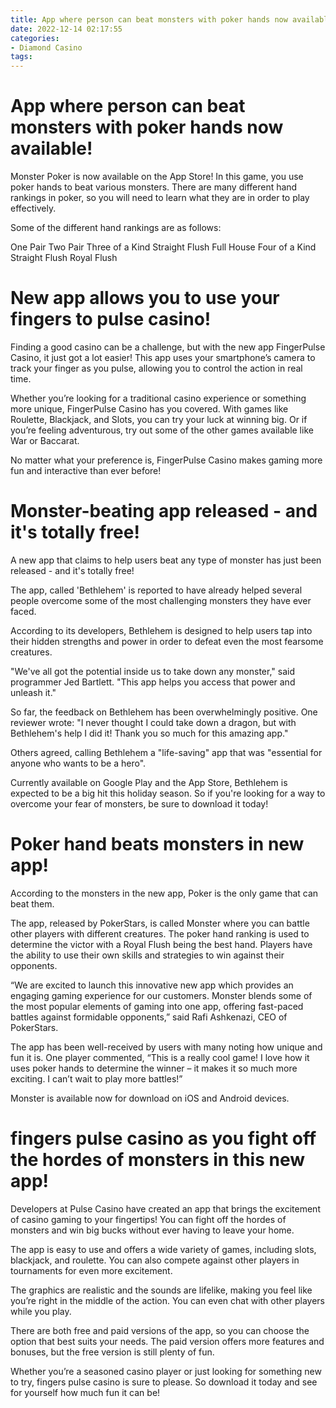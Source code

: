 ```yaml
---
title: App where person can beat monsters with poker hands now available!
date: 2022-12-14 02:17:55
categories:
- Diamond Casino
tags:
---
```



#  App where person can beat monsters with poker hands now available!

Monster Poker is now available on the App Store! In this game, you use poker hands to beat various monsters. There are many different hand rankings in poker, so you will need to learn what they are in order to play effectively.

Some of the different hand rankings are as follows:

One Pair 
Two Pair 
Three of a Kind 
Straight 
Flush 
Full House 
Four of a Kind 
 Straight Flush 
Royal Flush

#  New app allows you to use your fingers to pulse casino!

Finding a good casino can be a challenge, but with the new app FingerPulse Casino, it just got a lot easier! This app uses your smartphone’s camera to track your finger as you pulse, allowing you to control the action in real time.

Whether you’re looking for a traditional casino experience or something more unique, FingerPulse Casino has you covered. With games like Roulette, Blackjack, and Slots, you can try your luck at winning big. Or if you’re feeling adventurous, try out some of the other games available like War or Baccarat.

No matter what your preference is, FingerPulse Casino makes gaming more fun and interactive than ever before!

#  Monster-beating app released - and it's totally free!

A new app that claims to help users beat any type of monster has just been released - and it's totally free!

The app, called 'Bethlehem' is reported to have already helped several people overcome some of the most challenging monsters they have ever faced.

According to its developers, Bethlehem is designed to help users tap into their hidden strengths and power in order to defeat even the most fearsome creatures.

"We've all got the potential inside us to take down any monster," said programmer Jed Bartlett. "This app helps you access that power and unleash it."

So far, the feedback on Bethlehem has been overwhelmingly positive. One reviewer wrote: "I never thought I could take down a dragon, but with Bethlehem's help I did it! Thank you so much for this amazing app."

Others agreed, calling Bethlehem a "life-saving" app that was "essential for anyone who wants to be a hero".

Currently available on Google Play and the App Store, Bethlehem is expected to be a big hit this holiday season. So if you're looking for a way to overcome your fear of monsters, be sure to download it today!

#  Poker hand beats monsters in new app!

According to the monsters in the new app, Poker is the only game that can beat them.

The app, released by PokerStars, is called Monster where you can battle other players with different creatures. The poker hand ranking is used to determine the victor with a Royal Flush being the best hand. Players have the ability to use their own skills and strategies to win against their opponents.

“We are excited to launch this innovative new app which provides an engaging gaming experience for our customers. Monster blends some of the most popular elements of gaming into one app, offering fast-paced battles against formidable opponents,” said Rafi Ashkenazi, CEO of PokerStars.

The app has been well-received by users with many noting how unique and fun it is. One player commented, “This is a really cool game! I love how it uses poker hands to determine the winner – it makes it so much more exciting. I can’t wait to play more battles!”

Monster is available now for download on iOS and Android devices.

#   fingers pulse casino as you fight off the hordes of monsters in this new app!

Developers at Pulse Casino have created an app that brings the excitement of casino gaming to your fingertips! You can fight off the hordes of monsters and win big bucks without ever having to leave your home.

The app is easy to use and offers a wide variety of games, including slots, blackjack, and roulette. You can also compete against other players in tournaments for even more excitement.

The graphics are realistic and the sounds are lifelike, making you feel like you’re right in the middle of the action. You can even chat with other players while you play.

There are both free and paid versions of the app, so you can choose the option that best suits your needs. The paid version offers more features and bonuses, but the free version is still plenty of fun.

Whether you’re a seasoned casino player or just looking for something new to try, fingers pulse casino is sure to please. So download it today and see for yourself how much fun it can be!